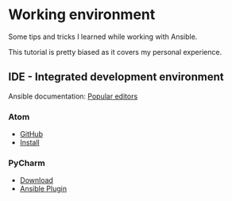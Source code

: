 # Working environment

Some tips and tricks I learned while working with Ansible.

This tutorial is pretty biased as it covers my personal experience.

## IDE - Integrated development environment

Ansible documentation: [Popular editors](https://docs.ansible.com/ansible/latest/community/other_tools_and_programs.html#popular-editors)

### Atom

* [GitHub](https://github.com/atom/atom)
* [Install](https://github.com/atom/atom#installing)

### PyCharm

* [Download](https://www.jetbrains.com/pycharm/download)
* [Ansible Plugin](https://plugins.jetbrains.com/plugin/14893-ansible)
